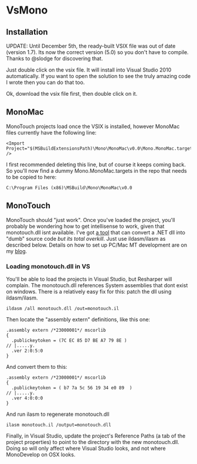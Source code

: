 VsMono
======

Installation
------------

UPDATE: Until December 5th, the ready-built VSIX file was out of date (version 1.7). Its now the correct version (5.0) so you don't have to compile. Thanks to @slodge for discovering that.

Just double click on the vsix file. It will install into Visual Studio 2010 automatically. If you want to open the solution to see the truly amazing code I wrote then you can do that too.

Ok, download the vsix file first, then double click on it.

MonoMac
-------

MonoTouch projects load once the VSIX is installed, however MonoMac files currently have the following line:

    <Import Project="$(MSBuildExtensionsPath)\Mono\MonoMac\v0.0\Mono.MonoMac.targets" />

I first recommended deleting this line, but of course it keeps coming back. So you'll now find a dummy Mono.MonoMac.targets in the repo that needs to be copied to here:

    C:\Program Files (x86)\MSBuild\Mono\MonoMac\v0.0


MonoTouch
---------

MonoTouch should "just work". Once you've loaded the project, you'll probably be wondering how to get intellisense to work, given that monotouch.dll isnt available. 
I've got [a tool](https://github.com/jamiebriant/BinaryFinery.BarebonesGenerator) that can convert a .NET dll into "dumb" source code *but its total overkill*. Just use ildasm/ilasm as described below. 
Details on how to set up PC/Mac MT development are on my [blog](http://blog.binaryfinery.com/pages/monotouch-visual-studio-productivity).

### Loading monotouch.dll in VS

You'll be able to load the projects in Visual Studio, but Resharper will complain. The monotouch.dll references System assemblies that dont exist on windows.
There is a relatively easy fix for this: patch the dll using ildasm/ilasm.

    ildasm /all monotouch.dll /out=monotouch.il

Then locate the "assembly extern" definitions, like this one:

    .assembly extern /*23000001*/ mscorlib
    {
      .publickeytoken = (7C EC 85 D7 BE A7 79 8E )                         // |.....y.
      .ver 2:0:5:0
    }

And convert them to this:

    .assembly extern /*23000001*/ mscorlib
    {
      .publickeytoken = ( b7 7a 5c 56 19 34 e0 89  )                         // |.....y.
      .ver 4:0:0:0
    }

And run ilasm to regenerate monotouch.dll

    ilasm monotouch.il /output=monotouch.dll

Finally, in Visual Studio, update the project's Reference Paths (a tab of the project properties) to point to the directory with the new monotouch.dll. Doing so will only affect where Visual Studio looks,
and not where MonoDevelop on OSX looks.
